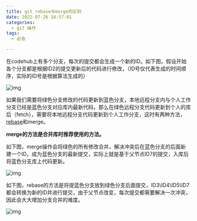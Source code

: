 ```yaml
---
title: git rebase与merge的区别
date: 2022-07-26 16:57:01
categories: 
  - git 操作
tags: 
  - 必会

---
```


在codehub上有多个分支，每次的提交都会生成一个新的ID。如下图，假设开始各个分支都是根据ID2的提交更新后的代码进行修改，（ID号仅代表生成的时间顺序，实际的ID号是根据算法生成的）

![img](http://afatpig.oss-cn-chengdu.aliyuncs.com/blog/4385e8c23d844b6e9c8b3f1171319b00.png)



如果我们需要将绿色分支修改的代码更新到蓝色分支，本地远程分支内与个人工作分支已经是蓝色分支对应库内最新代码，那么在绿色远程分支代码更新到个人的库后（fetch），需要将本地远程分支代码更新到个人工作分支，这时有两种方法，[rebase](https://so.csdn.net/so/search?q=rebase&spm=1001.2101.3001.7020)和merge。



**merge的方法是合并库时推荐使用的方法。**

如下图，merge操作会将绿色的所有修改合并，解决冲突后在蓝色分支的后面新建一个ID，成为蓝色分支的最新提交，实际上就是基于父节点ID7的提交，入库后将蓝色分支库上代码更新。

![img](http://afatpig.oss-cn-chengdu.aliyuncs.com/blog/bec81683ac884300851f42bd731c4861.png)



如下图，rebase的方法是将提蓝色分支放到绿色分支后面提交，ID3\ID4\ID5\ID7都会转换为新的ID并进行提交，由于父节点改变，每次提交都需要解决一次冲突，因此会大大增加分支合并的难度。

![img](http://afatpig.oss-cn-chengdu.aliyuncs.com/blog/7ed03a3ace22445b9b5f8646fb8f1cc4.png)